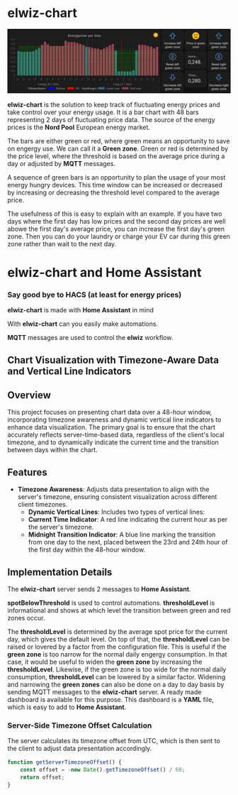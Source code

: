 # elwiz-chart

![elwiz-chart](https://github.com/iotux/ElWiz/blob/master/doc/chart_and_panel.png?raw=true)

**elwiz-chart** is the solution to keep track of fluctuating energy prices and take control over your energy usage. It is a bar chart with 48 bars representing 2 days of fluctuating price data. The source of the energy prices is the **Nord Pool** European energy market. 

The bars are either green or red, where green means an opportunity to save on engergy use. We can call it a **Green zone**. Green or red is determined by the price level, where the threshold is based on the average price during a day or adjusted by **MQTT** messages.

A sequence of green bars is an opportunity to plan the usage of your most energy hungry devices. This time window can be increased or decreased by increasing or decreasing the threshold level compared to the average price. 

The usefulness of this is easy to explain with an example. If you have two days where the first day has low prices and the second day prices are well abowe the first day's average price, you can increase the first day's green zone. Then you can do your laundry or charge your EV car during this green zone rather than wait to the next day.

# elwiz-chart and Home Assistant

### Say good bye to HACS (at least for energy prices)

**elwiz-chart** is made with **Home Assistant** in mind

With **elwiz-chart** can you easily make automations.

**MQTT** messages are used to control the **elwiz** workflow.

## Chart Visualization with Timezone-Aware Data and Vertical Line Indicators

## Overview

This project focuses on presenting chart data over a 48-hour window, incorporating timezone awareness and dynamic vertical line indicators to enhance data visualization. The primary goal is to ensure that the chart accurately reflects server-time-based data, regardless of the client's local timezone, and to dynamically indicate the current time and the transition between days within the chart.

## Features

- **Timezone Awareness**: Adjusts data presentation to align with the server's timezone, ensuring consistent visualization across different client timezones.
  - **Dynamic Vertical Lines**: Includes two types of vertical lines:
  - **Current Time Indicator**: A red line indicating the current hour as per the server's timezone.
  - **Midnight Transition Indicator**: A blue line marking the transition from one day to the next, placed between the 23rd and 24th hour of the first day within the 48-hour window.

## Implementation Details

The **elwiz-chart** server sends 2 messages to **Home Assistant**.

**spotBelowThreshold** is used to control automations.
**thresholdLevel** is informational and shows at which level the transition between green and red zones occur.

The **thresholdLevel** is determined by the average spot price for the current day, which gives the default level.
On top of that, the **thresholdLevel** can be raised or lovered by a factor from the configuration file.
This is useful if the **green zone** is too narrow for the normal daily engergy consumption. In that case, it would be useful to widen the **green zone** by increasing the **thresholdLevel**. Likewise, if the green zone is too wide for the normal daily consumption, **thresholdLevel** can be lowered by a similar factor.
Widening and narrowing the **green zones** can also be done on a day to day basis by sending MQTT messages to the **elwiz-chart** server. A ready made dashboard is available for this purpose. This dashboard is a **YAML** file, which is easy to add to **Home Assistant**.

### Server-Side Timezone Offset Calculation

The server calculates its timezone offset from UTC, which is then sent to the client to adjust data presentation accordingly.

```javascript
function getServerTimezoneOffset() {
    const offset = -new Date().getTimezoneOffset() / 60;
    return offset;
}
```


